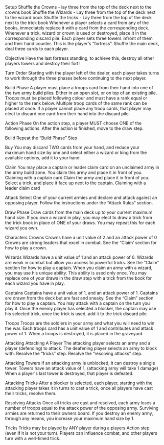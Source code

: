 Setup
  Shuffle the Crowns - lay three from the top of the deck next to the crowns book
  Shuffle the Wizards - Lay three from the top of the deck next to the wizard book
  Shuffle the tricks - Lay three from the top of the deck next to the trick book
  Whenever a player selects a card from any of the books, immediately replace it with a card from the corresponding deck.
  Whenever a trick, wizard or crown is used or destroyed, place it in the corresponding discard pile.
  Each player sets three towers infront of them and their hand counter. This is the player's “fortress”. 
  Shuffle the main deck, deal three cards to each player. 

Objective
  Have the last fortress standing, to achieve this, destroy all other players towers and destroy their fort!


Turn Order
  Starting with the player left of the dealer, each player takes turns to work through the three phases before continuing to the next player.  

Build Phase
  A player must place a troops card from their hand into one of the two army build piles.
  Either in an open slot, or on top of an existing pile. 
  Troops must be placed following colour and must have a rank equal or higher to the rank below.
  Multiple troop cards of the same rank can be placed at once. 
  If a player cannot place any troop cards, that player may elect to discard one card from their hand into the discard pile. 


Action Phase
  On the action step, a player MUST choose ONE of the following actions. After the action is finished, move to the draw step.

Build
  Repeat the “Build Phase” Step

Buy
  You may discard TWO cards from your hand, and reduce your maximum hand size by one and select either a wizard or king from the available options, add it to your hand. 

Claim
  You may place a captain or leader claim card on an unclaimed army in the army build zone. You claim this army and place it in front of you. 
  Claiming with a captain card
  Claim the army and place it in front of you.
  Select a trick, and place it face up next to the captain.
  Claiming with a leader claim card


Attack
  Select One of your current armies and declare and attack against an opposing player. 
  Follow the instructions under the “Attack Rules” section.


Draw Phase
  Draw cards from the main deck up to your current maximum hand size. 
  If you own a wizard in play, you may elect to draw a trick from the trick book in place of ONE of your draws. You may repeat this for each wizard you own. 



Characters
  Crowns
    Crowns have a unit value of 2 and an attack power of 0
    Crowns are strong leaders that excel in combat. 
    See the “Claim’ section for how to play a crown.

Wizards
  Wizards have a unit value of 1 and an attack power of 0.
    Wizards are weak in combat but allow you access to powerful tricks.
    See the “Claim” section for how to play a captain.
    When you claim an army with a wizard, you may use his unique ability. This ability is used only once. 
    You may replace one of your draws in the draw step with a trick from the book for each wizard you have in play. 

Captains
  Captains have a unit value of 1, and an attack power of 1.
    Captains are drawn from the deck but are fast and sneaky. 
    See the “Claim” section for how to play a captain.
    You may attack with a captain on the turn you play it.
    Once the enemy player has selected a blocker, the captain may use his selected trick, once the trick is used, add it to the trick discard pile. 

Troops
  Troops are the soldiers in your army and what you will need to win the war. Each troops card has a unit value of 1 and contributes and attack power of 1.
  When a troops is destroyed, it is placed in the graveyard.

Attacking
  Attacking A Player
  The attacking player selects an army and a player (defending)  to attack.
  The deafening player selects an army to block with.
  Resolve the “tricks” step.
  Resolve the “resolving attacks” step.


Attacking Towers
  If an attacking army is unblocked, it can destroy a single tower. 
  Towers have an attack value of 1, (attacking army will take 1 damage)
  When a player's last tower is destroyed, that player is defeated. 

Attacking Tricks
  After a blocker is selected, each player, starting with the attacking player takes it in turns to cast a trick, once all players have cast their tricks, resolve them. 


Resolving Attacks
  Once all tricks are cast and resolved, each army loses a number of troops equal to the attack power of the opposing army. 
  Surviving armies are returned to their owners board. 
  If you destroy an enemy army, through any means, you increase your maximum hand size by 1.

Tricks
  Tricks may be played by ANY player during a players Action step (even if it is not your turn). 
  Players can influence combat, and other players turn with a well-timed trick. 

